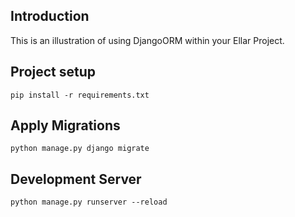 ## Introduction
This is an illustration of using DjangoORM within your Ellar Project.

## Project setup
```
pip install -r requirements.txt
```

## Apply Migrations
```shell
python manage.py django migrate
```

## Development Server
```
python manage.py runserver --reload
```

